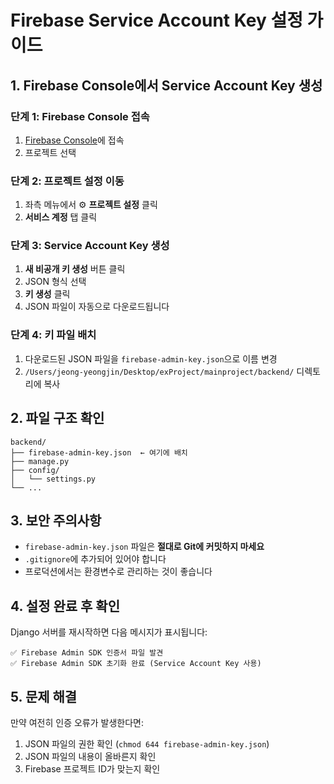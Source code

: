 # Firebase Service Account Key 설정 가이드

## 1. Firebase Console에서 Service Account Key 생성

### 단계 1: Firebase Console 접속
1. [Firebase Console](https://console.firebase.google.com/)에 접속
2. 프로젝트 선택

### 단계 2: 프로젝트 설정 이동
1. 좌측 메뉴에서 ⚙️ **프로젝트 설정** 클릭
2. **서비스 계정** 탭 클릭

### 단계 3: Service Account Key 생성
1. **새 비공개 키 생성** 버튼 클릭
2. JSON 형식 선택
3. **키 생성** 클릭
4. JSON 파일이 자동으로 다운로드됩니다

### 단계 4: 키 파일 배치
1. 다운로드된 JSON 파일을 `firebase-admin-key.json`으로 이름 변경
2. `/Users/jeong-yeongjin/Desktop/exProject/mainproject/backend/` 디렉토리에 복사

## 2. 파일 구조 확인
```
backend/
├── firebase-admin-key.json  ← 여기에 배치
├── manage.py
├── config/
│   └── settings.py
└── ...
```

## 3. 보안 주의사항
- `firebase-admin-key.json` 파일은 **절대로 Git에 커밋하지 마세요**
- `.gitignore`에 추가되어 있어야 합니다
- 프로덕션에서는 환경변수로 관리하는 것이 좋습니다

## 4. 설정 완료 후 확인
Django 서버를 재시작하면 다음 메시지가 표시됩니다:
```
✅ Firebase Admin SDK 인증서 파일 발견
✅ Firebase Admin SDK 초기화 완료 (Service Account Key 사용)
```

## 5. 문제 해결
만약 여전히 인증 오류가 발생한다면:
1. JSON 파일의 권한 확인 (`chmod 644 firebase-admin-key.json`)
2. JSON 파일의 내용이 올바른지 확인
3. Firebase 프로젝트 ID가 맞는지 확인